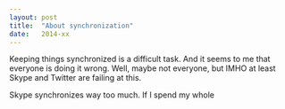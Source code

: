```yaml
---
layout: post
title:  "About synchronization"
date:   2014-xx
---
```


Keeping things synchronized is a difficult task. And it seems to me that
everyone is doing it wrong. Well, maybe not everyone, but IMHO at least Skype
and Twitter are failing at this.

Skype synchronizes way too much. If I spend my whole

